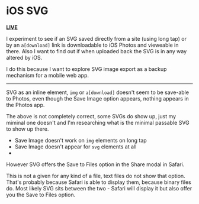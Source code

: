 # iOS SVG

[**LIVE**](https://tomashubelbauer.github.io/ios-svg)

I experiment to see if an SVG saved directly from a site (using long tap) or by
an `a[download]` link is downloadable to iOS Photos and vieweable in there. Also
I want to find out if when uploaded back the SVG is in any way altered by iOS.

I do this because I want to explore SVG image export as a backup mechanism for
a mobile web app.

---

SVG as an inline element, `img` or `a[download]` doesn't seem to be save-able to
Photos, even though the Save Image option appears, nothing appears in the Photos
app.

The above is not completely correct, some SVGs do show up, just my miminal one
doesn't and I'm researching what is the minimal passable SVG to show up there.

- Save Image doesn't work on `img` elements on long tap
- Save Image doesn't appear for `svg` elements at all
- 

However SVG offers the Save to Files option in the Share modal in Safari.

This is not a given for any kind of a file, text files do not show that option.
That's probably because Safari is able to display them, because binary files do.
Most likely SVG sits between the two - Safari will display it but also offer you
the Save to Files option.
